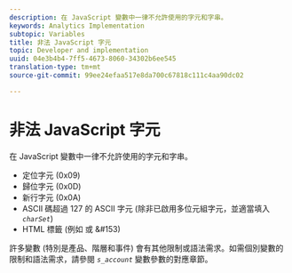 ```yaml
---
description: 在 JavaScript 變數中一律不允許使用的字元和字串。
keywords: Analytics Implementation
subtopic: Variables
title: 非法 JavaScript 字元
topic: Developer and implementation
uuid: 04e3b4b4-7ff5-4673-8060-34302b6ee545
translation-type: tm+mt
source-git-commit: 99ee24efaa517e8da700c67818c111c4aa90dc02

---
```



# 非法 JavaScript 字元

在 JavaScript 變數中一律不允許使用的字元和字串。

* 定位字元 (0x09)
* 歸位字元 (0x0D)
* 新行字元 (0x0A)
* ASCII 碼超過 127 的 ASCII 字元 (除非已啟用多位元組字元，並適當填入  *`charSet`*)
* HTML 標籤 (例如 <b></b> 或 &amp;#153)

許多變數 (特別是產品、階層和事件) 會有其他限制或語法需求。如需個別變數的限制和語法需求，請參閱  *`s_account`* 變數參數的對應章節。
